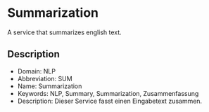 # Summarization
A service that summarizes english text.

## Description
- Domain: NLP
- Abbreviation: SUM
- Name: Summarization
- Keywords: NLP, Summary, Summarization, Zusammenfassung
- Description: Dieser Service fasst einen Eingabetext zusammen.